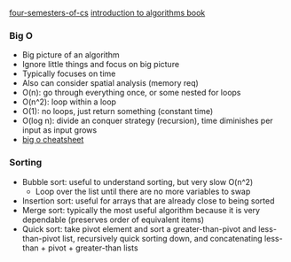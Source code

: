 [four-semesters-of-cs](http://btholt.github.io/four-semesters-of-cs/)
[introduction to algorithms book](https://mitpress.mit.edu/books/introduction-algorithms)

### Big O
- Big picture of an algorithm
- Ignore little things and focus on big picture
- Typically focuses on time
- Also can consider spatial analysis (memory req)
- O(n): go through everything once, or some nested for loops
- O(n^2): loop within a loop
- O(1): no loops, just return something (constant time)
- O(log n): divide an conquer strategy (recursion), time diminishes per input as input grows
- [big o cheatsheet](http://bigocheatsheet.com)

### Sorting
- Bubble sort: useful to understand sorting, but very slow O(n^2)
  - Loop over the list until there are no more variables to swap
- Insertion sort: useful for arrays that are already close to being sorted
- Merge sort: typically the most useful algorithm because it is very dependable (preserves order of equivalent items)
- Quick sort: take pivot element and sort a greater-than-pivot and less-than-pivot list, recursively quick sorting down, and concatenating less-than + pivot + greater-than lists
